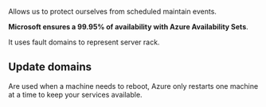 Allows us to protect ourselves from scheduled maintain events.

**Microsoft ensures a 99.95% of availability with Azure Availability Sets**.

It uses fault domains to represent server rack.

## Update domains

Are used when a machine needs to reboot, Azure only restarts one machine at a time to keep your services available.